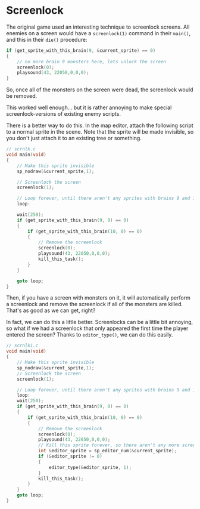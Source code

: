 # Screenlock

The original game used an interesting technique to screenlock screens. All enemies on a screen would have a `screenlock(1)` command in their `main()`, and this in their `die()` procedure:

```c
if (get_sprite_with_this_brain(9, &current_sprite) == 0)
{
    // no more brain 9 monsters here, lets unlock the screen
    screenlock(0);
    playsound(43, 22050,0,0,0);
}
```

So, once all of the monsters on the screen were dead, the screenlock would be removed.

This worked well enough... but it is rather annoying to make special screenlock-versions of existing enemy scripts.

There is a better way to do this. In the map editor, attach the following script to a normal sprite in the scene. Note that the sprite will be made invisible, so you don't just attach it to an existing tree or something.

```c
// scrnlk.c
void main(void)
{
    // Make this sprite invisible
    sp_nodraw(&current_sprite,1);

    // Screenlock the screen
    screenlock(1);

    // Loop forever, until there aren't any sprites with brains 9 and 10 on the screen
    loop:

    wait(250);
    if (get_sprite_with_this_brain(9, 0) == 0)
    {
        if (get_sprite_with_this_brain(10, 0) == 0)
        {
            // Remove the screenlock
            screenlock(0);
            playsound(43, 22050,0,0,0);
            kill_this_task();
        }
    }

    goto loop;
}
```

Then, if you have a screen with monsters on it, it will automatically perform a screenlock and remove the screenlock if all of the monsters are killed. That's as good as we can get, right?

In fact, we can do this a little better. Screenlocks can be a little bit annoying, so what if we had a screenlock that only appeared the first time the player entered the screen? Thanks to `editor_type()`, we can do this easily.

```c
// scrnlk1.c
void main(void)
{
    // Make this sprite invisible
    sp_nodraw(&current_sprite,1);
    // Screenlock the screen
    screenlock(1);

    // Loop forever, until there aren't any sprites with brains 9 and 10 on the screen
    loop:
    wait(250);
    if (get_sprite_with_this_brain(9, 0) == 0)
    {
        if (get_sprite_with_this_brain(10, 0) == 0)
        {
            // Remove the screenlock
            screenlock(0);
            playsound(43, 22050,0,0,0);
            // Kill this sprite forever, so there aren't any more screenlocks!
            int &editor_sprite = sp_editor_num(&current_sprite);
            if (&editor_sprite != 0)
            {
                editor_type(&editor_sprite, 1);
            }
            kill_this_task();
        }
    }
    goto loop;
}
```

